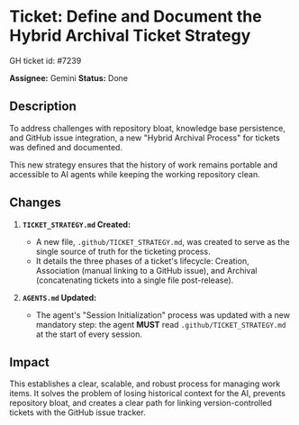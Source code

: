 # Ticket: Define and Document the Hybrid Archival Ticket Strategy

GH ticket id: #7239

**Assignee:** Gemini
**Status:** Done

## Description

To address challenges with repository bloat, knowledge base persistence, and GitHub issue integration, a new "Hybrid Archival Process" for tickets was defined and documented.

This new strategy ensures that the history of work remains portable and accessible to AI agents while keeping the working repository clean.

## Changes

1.  **`TICKET_STRATEGY.md` Created:**
    -   A new file, `.github/TICKET_STRATEGY.md`, was created to serve as the single source of truth for the ticketing process.
    -   It details the three phases of a ticket's lifecycle: Creation, Association (manual linking to a GitHub issue), and Archival (concatenating tickets into a single file post-release).

2.  **`AGENTS.md` Updated:**
    -   The agent's "Session Initialization" process was updated with a new mandatory step: the agent **MUST** read `.github/TICKET_STRATEGY.md` at the start of every session.

## Impact

This establishes a clear, scalable, and robust process for managing work items. It solves the problem of losing historical context for the AI, prevents repository bloat, and creates a clear path for linking version-controlled tickets with the GitHub issue tracker.
